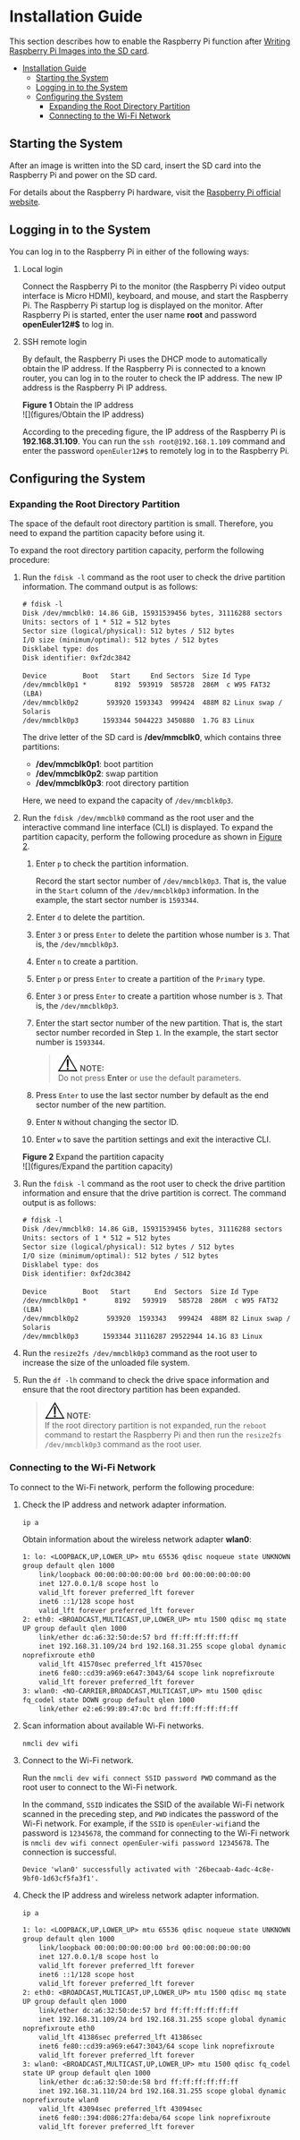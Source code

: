 # Installation Guide

This section describes how to enable the Raspberry Pi function after [Writing Raspberry Pi Images into the SD card](安装方式介绍-1.html).

<!-- TOC -->
- [Installation Guide](#安装指导)
  - [Starting the System](#启动系统)
  - [Logging in to the System](#启动系统)
  - [Configuring the System](#启动系统)
    - [Expanding the Root Directory Partition](#扩展根目录分区)
    - [Connecting to the Wi-Fi Network](#连接-wifi)

<!-- /TOC -->
## Starting the System

After an image is written into the SD card, insert the SD card into the Raspberry Pi and power on the SD card.

For details about the Raspberry Pi hardware, visit the [Raspberry Pi official website](https://www.raspberrypi.org/).

## Logging in to the System

You can log in to the Raspberry Pi in either of the following ways:

1. Local login
   
   Connect the Raspberry Pi to the monitor (the Raspberry Pi video output interface is Micro HDMI), keyboard, and mouse, and start the Raspberry Pi. The Raspberry Pi startup log is displayed on the monitor. After Raspberry Pi is started, enter the user name **root** and password **openEuler12#$** to log in.

2. SSH remote login
   
   By default, the Raspberry Pi uses the DHCP mode to automatically obtain the IP address. If the Raspberry Pi is connected to a known router, you can log in to the router to check the IP address. The new IP address is the Raspberry Pi IP address.

   **Figure 1** Obtain the IP address<a name="zh-cn_topic_0151920806_f6ff7658b349942ea87f4521c0256c313"></a>  
   ![](figures/Obtain the IP address)
   
   According to the preceding figure, the IP address of the Raspberry Pi is **192.168.31.109**. You can run the `ssh root@192.168.1.109` command and enter the password `openEuler12#$` to remotely log in to the Raspberry Pi.

## Configuring the System

### Expanding the Root Directory Partition

The space of the default root directory partition is small. Therefore, you need to expand the partition capacity before using it.

To expand the root directory partition capacity, perform the following procedure:

1. Run the `fdisk -l` command as the root user to check the drive partition information. The command output is as follows:
   
   ```
   # fdisk -l
   Disk /dev/mmcblk0: 14.86 GiB, 15931539456 bytes, 31116288 sectors
   Units: sectors of 1 * 512 = 512 bytes
   Sector size (logical/physical): 512 bytes / 512 bytes
   I/O size (minimum/optimal): 512 bytes / 512 bytes
   Disklabel type: dos
   Disk identifier: 0xf2dc3842
   
   Device         Boot   Start     End Sectors  Size Id Type
   /dev/mmcblk0p1 *       8192  593919  585728  286M  c W95 FAT32 (LBA)
   /dev/mmcblk0p2       593920 1593343  999424  488M 82 Linux swap / Solaris
   /dev/mmcblk0p3      1593344 5044223 3450880  1.7G 83 Linux
   ```
   
   The drive letter of the SD card is **/dev/mmcblk0**, which contains three partitions:
   
   - **/dev/mmcblk0p1**: boot partition
   - **/dev/mmcblk0p2**: swap partition
   - **/dev/mmcblk0p3**: root directory partition
   
   Here, we need to expand the capacity of `/dev/mmcblk0p3`.

2. Run the `fdisk /dev/mmcblk0` command as the root user and the interactive command line interface (CLI) is displayed. To expand the partition capacity, perform the following procedure as shown in [Figure 2](#zh-cn_topic_0151920806_f6ff7658b349942ea87f4521c0256c315).
   
   1. Enter `p` to check the partition information.
      
      Record the start sector number of `/dev/mmcblk0p3`. That is, the value in the `Start` column of the `/dev/mmcblk0p3` information. In the example, the start sector number is `1593344`.
   
   2. Enter `d` to delete the partition.
   
   3. Enter `3` or press `Enter` to delete the partition whose number is `3`. That is, the `/dev/mmcblk0p3`.
   
   4. Enter `n` to create a partition.
   
   5. Enter `p` or press `Enter` to create a partition of the `Primary` type.
   
   6. Enter `3` or press `Enter` to create a partition whose number is `3`. That is, the `/dev/mmcblk0p3`.
   
   7. Enter the start sector number of the new partition. That is, the start sector number recorded in Step `1`. In the example, the start sector number is `1593344`.
      
      > ![](public_sys-resources/icon-notice.gif) **NOTE:**   
Do not press **Enter** or use the default parameters.
   
   8. Press `Enter` to use the last sector number by default as the end sector number of the new partition.
   
   9. Enter `N` without changing the sector ID.
   
   10. Enter `w` to save the partition settings and exit the interactive CLI.
   
   **Figure 2** Expand the partition capacity<a name="zh-cn_topic_0151920806_f6ff7658b349942ea87f4521c0256c315"></a>  
![](figures/Expand the partition capacity)

3. Run the `fdisk -l` command as the root user to check the drive partition information and ensure that the drive partition is correct. The command output is as follows:
   
   ```
   # fdisk -l
   Disk /dev/mmcblk0: 14.86 GiB, 15931539456 bytes, 31116288 sectors
   Units: sectors of 1 * 512 = 512 bytes
   Sector size (logical/physical): 512 bytes / 512 bytes
   I/O size (minimum/optimal): 512 bytes / 512 bytes
   Disklabel type: dos
   Disk identifier: 0xf2dc3842
   
   Device         Boot   Start      End  Sectors  Size Id Type
   /dev/mmcblk0p1 *       8192   593919   585728  286M  c W95 FAT32 (LBA)
   /dev/mmcblk0p2       593920  1593343   999424  488M 82 Linux swap / Solaris
   /dev/mmcblk0p3      1593344 31116287 29522944 14.1G 83 Linux
   ```

4. Run the `resize2fs /dev/mmcblk0p3` command as the root user to increase the size of the unloaded file system.

5. Run the `df -lh` command to check the drive space information and ensure that the root directory partition has been expanded.
   
   > ![](public_sys-resources/icon-notice.gif) **NOTE:**   
If the root directory partition is not expanded, run the `reboot` command to restart the Raspberry Pi and then run the `resize2fs /dev/mmcblk0p3` command as the root user.

### Connecting to the Wi-Fi Network

To connect to the Wi-Fi network, perform the following procedure:

1. Check the IP address and network adapter information.
   
   `ip a`
   
   Obtain information about the wireless network adapter **wlan0**:
   
   ```
   1: lo: <LOOPBACK,UP,LOWER_UP> mtu 65536 qdisc noqueue state UNKNOWN group default qlen 1000
       link/loopback 00:00:00:00:00:00 brd 00:00:00:00:00:00
       inet 127.0.0.1/8 scope host lo
       valid_lft forever preferred_lft forever
       inet6 ::1/128 scope host
       valid_lft forever preferred_lft forever
   2: eth0: <BROADCAST,MULTICAST,UP,LOWER_UP> mtu 1500 qdisc mq state UP group default qlen 1000
       link/ether dc:a6:32:50:de:57 brd ff:ff:ff:ff:ff:ff
       inet 192.168.31.109/24 brd 192.168.31.255 scope global dynamic noprefixroute eth0
       valid_lft 41570sec preferred_lft 41570sec
       inet6 fe80::cd39:a969:e647:3043/64 scope link noprefixroute
       valid_lft forever preferred_lft forever
   3: wlan0: <NO-CARRIER,BROADCAST,MULTICAST,UP> mtu 1500 qdisc fq_codel state DOWN group default qlen 1000
       link/ether e2:e6:99:89:47:0c brd ff:ff:ff:ff:ff:ff
   ```

2. Scan information about available Wi-Fi networks.
   
   `nmcli dev wifi`

3. Connect to the Wi-Fi network.
   
   Run the `nmcli dev wifi connect SSID password PWD` command as the root user to connect to the Wi-Fi network.
   
   In the command, `SSID` indicates the SSID of the available Wi-Fi network scanned in the preceding step, and `PWD` indicates the password of the Wi-Fi network. For example, if the `SSID` is `openEuler-wifi`and the password is `12345678`, the command for connecting to the Wi-Fi network is `nmcli dev wifi connect openEuler-wifi password 12345678`. The connection is successful.
   
   ```
   Device 'wlan0' successfully activated with '26becaab-4adc-4c8e-9bf0-1d63cf5fa3f1'.
   ```

4. Check the IP address and wireless network adapter information.
   
   `ip a`
   
   ```
   1: lo: <LOOPBACK,UP,LOWER_UP> mtu 65536 qdisc noqueue state UNKNOWN group default qlen 1000
       link/loopback 00:00:00:00:00:00 brd 00:00:00:00:00:00
       inet 127.0.0.1/8 scope host lo
       valid_lft forever preferred_lft forever
       inet6 ::1/128 scope host
       valid_lft forever preferred_lft forever
   2: eth0: <BROADCAST,MULTICAST,UP,LOWER_UP> mtu 1500 qdisc mq state UP group default qlen 1000
       link/ether dc:a6:32:50:de:57 brd ff:ff:ff:ff:ff:ff
       inet 192.168.31.109/24 brd 192.168.31.255 scope global dynamic noprefixroute eth0
       valid_lft 41386sec preferred_lft 41386sec
       inet6 fe80::cd39:a969:e647:3043/64 scope link noprefixroute
       valid_lft forever preferred_lft forever
   3: wlan0: <BROADCAST,MULTICAST,UP,LOWER_UP> mtu 1500 qdisc fq_codel state UP group default qlen 1000
       link/ether dc:a6:32:50:de:58 brd ff:ff:ff:ff:ff:ff
       inet 192.168.31.110/24 brd 192.168.31.255 scope global dynamic noprefixroute wlan0
       valid_lft 43094sec preferred_lft 43094sec
       inet6 fe80::394:d086:27fa:deba/64 scope link noprefixroute
       valid_lft forever preferred_lft forever
   ```